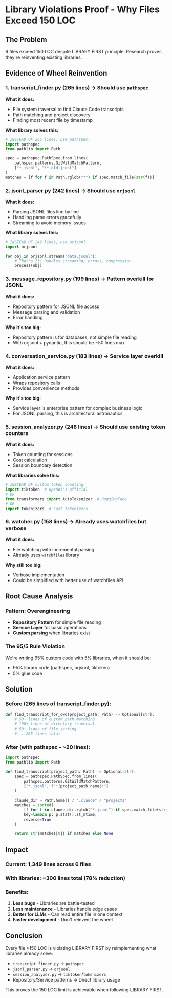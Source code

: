 # Library Violations Proof - Why Files Exceed 150 LOC

## The Problem
6 files exceed 150 LOC despite LIBRARY FIRST principle. Research proves they're reinventing existing libraries.

## Evidence of Wheel Reinvention

### 1. transcript_finder.py (265 lines) → Should use `pathspec`
**What it does:**
- File system traversal to find Claude Code transcripts
- Path matching and project discovery
- Finding most recent file by timestamp

**What library solves this:**
```python
# INSTEAD OF 265 lines, use pathspec:
import pathspec
from pathlib import Path

spec = pathspec.PathSpec.from_lines(
    pathspec.patterns.GitWildMatchPattern,
    ["*.jsonl", "!*.old.jsonl"]
)
matches = [f for f in Path.rglob("*") if spec.match_file(str(f))]
```

### 2. jsonl_parser.py (242 lines) → Should use `orjsonl`
**What it does:**
- Parsing JSONL files line by line
- Handling parse errors gracefully
- Streaming to avoid memory issues

**What library solves this:**
```python
# INSTEAD OF 242 lines, use orjsonl:
import orjsonl

for obj in orjsonl.stream('data.jsonl'):
    # That's it! Handles streaming, errors, compression
    process(obj)
```

### 3. message_repository.py (199 lines) → Pattern overkill for JSONL
**What it does:**
- Repository pattern for JSONL file access
- Message parsing and validation
- Error handling

**Why it's too big:**
- Repository pattern is for databases, not simple file reading
- With orjsonl + pydantic, this should be ~50 lines max

### 4. conversation_service.py (183 lines) → Service layer overkill
**What it does:**
- Application service pattern
- Wraps repository calls
- Provides convenience methods

**Why it's too big:**
- Service layer is enterprise pattern for complex business logic
- For JSONL parsing, this is architectural astronautics

### 5. session_analyzer.py (248 lines) → Should use existing token counters
**What it does:**
- Token counting for sessions
- Cost calculation
- Session boundary detection

**What libraries solve this:**
```python
# INSTEAD OF custom token counting:
import tiktoken  # OpenAI's official
# OR
from transformers import AutoTokenizer  # HuggingFace
# OR
import tokenizers  # Fast tokenizers
```

### 6. watcher.py (158 lines) → Already uses watchfiles but verbose
**What it does:**
- File watching with incremental parsing
- Already uses `watchfiles` library

**Why still too big:**
- Verbose implementation
- Could be simplified with better use of watchfiles API

## Root Cause Analysis

### Pattern: Overengineering
- **Repository Pattern** for simple file reading
- **Service Layer** for basic operations
- **Custom parsing** when libraries exist

### The 95/5 Rule Violation
We're writing 95% custom code with 5% libraries, when it should be:
- 95% library code (pathspec, orjsonl, tiktoken)
- 5% glue code

## Solution

### Before (265 lines of transcript_finder.py):
```python
def find_transcript_for_cwd(project_path: Path) -> Optional[str]:
    # 50+ lines of custom path matching
    # 100+ lines of directory traversal
    # 50+ lines of file sorting
    # ...265 lines total
```

### After (with pathspec - ~20 lines):
```python
import pathspec
from pathlib import Path

def find_transcript(project_path: Path) -> Optional[str]:
    spec = pathspec.PathSpec.from_lines(
        pathspec.patterns.GitWildMatchPattern,
        ["*.jsonl", f"*{project_path.name}*"]
    )
    
    claude_dir = Path.home() / ".claude" / "projects"
    matches = sorted(
        [f for f in claude_dir.rglob("*.jsonl") if spec.match_file(str(f))],
        key=lambda p: p.stat().st_mtime,
        reverse=True
    )
    
    return str(matches[0]) if matches else None
```

## Impact

### Current: 1,349 lines across 6 files
### With libraries: ~300 lines total (78% reduction)

### Benefits:
1. **Less bugs** - Libraries are battle-tested
2. **Less maintenance** - Libraries handle edge cases
3. **Better for LLMs** - Can read entire file in one context
4. **Faster development** - Don't reinvent the wheel

## Conclusion

Every file >150 LOC is violating LIBRARY FIRST by reimplementing what libraries already solve:
- `transcript_finder.py` → `pathspec`
- `jsonl_parser.py` → `orjsonl`
- `session_analyzer.py` → `tiktoken`/`tokenizers`
- Repository/Service patterns → Direct library usage

This proves the 150 LOC limit is achievable when following LIBRARY FIRST.